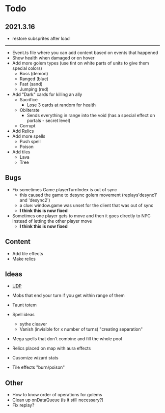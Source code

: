 # Todo
## 2021.3.16
- restore subsprites after load
---
- Event.ts file where you can add content based on events that happened
- Show health when damaged or on hover
- Add more golem types (use tint on white parts of units to give them special colors)
  - Boss (demon)
  - Ranged (blue)
  - Fast (sand)
  - Jumping (red)
- Add "Dark" cards for killing an ally
  - Sacrifice
    - Lose 3 cards at random for health
  - Obliterate
    - Sends everything in range into the void (has a special effect on portals - secret level)
  - Corrupt
- Add Relics
- Add more spells
  - Push spell
  - Poison
- Add tiles
  - Lava
  - Tree

## Bugs
- Fix sometimes Game.playerTurnIndex is out of sync
  - this caused the game to desync golem movement (replays'desync1' and 'desync2')
  - a clue: window.game was unset for the client that was out of sync
  - **I think this is now fixed**
- Sometimes one player gets to move and then it goes directly to NPC instead of letting the other player move
  - **I think this is now fixed**

## Content
- Add tile effects
- Make relics

## Ideas
- [UDP](https://www.html5rocks.com/en/tutorials/webrtc/datachannels/)

- Mobs that end your turn if you get within range of them
- Taunt totem
- Spell ideas
  - sythe cleaver
  - Vanish (invisible for x number of turns) "creating separation"
- Mega spells that don't combine and fill the whole pool
- Relics placed on map with aura effects
- Cusomize wizard stats
- Tile effects "burn/poison"

## Other

- How to know order of operations for golems
- Clean up onDataQueue (is it still necessary?)
- Fix replay?
